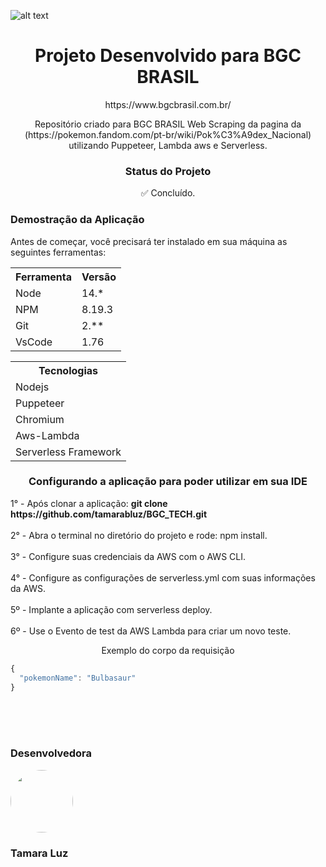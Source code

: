 ![alt text](https://blog.bgcbrasil.com.br/wp-content/uploads/2022/03/1_Logo_bgc-2.png)


<h1 align="center">Projeto Desenvolvido para BGC BRASIL </h1>
<p align="center"> https://www.bgcbrasil.com.br/ <p/>

<p align="center">Repositório criado para BGC BRASIL Web Scraping da pagina da (https://pokemon.fandom.com/pt-br/wiki/Pok%C3%A9dex_Nacional) utilizando Puppeteer, Lambda aws e Serverless.</p>


<h3 align="center">Status do Projeto</h3>
<p align="center"> ✅ Concluído. </p>

<h3>Demostração da Aplicação</h3>
<p>Antes de começar, você precisará ter instalado em sua máquina as seguintes ferramentas:</p>
<table>
<tr>
	<th>Ferramenta</th>
	<th>Versão</th>
</tr>
<tr>
	<td>Node</td>
	<td>14.*</td>
</tr>
<tr>
	<td>NPM</td>
	<td>8.19.3</td>
</tr>
<tr>
	<td>Git</td>
	<td>2.**</td>
</tr>
<tr>
	<td>VsCode</td>
	<td>1.76</td>
</tr>

	
<table>
<tr>
	<th>Tecnologias</th>
</tr>
<tr>
	<td>Nodejs</td>
</tr>
<tr>
	<td>Puppeteer</td>
</tr>
<tr>
	<td>Chromium</td>
</tr>
<tr>
	<td>Aws-Lambda</td>
</tr>

<tr>
	<td>Serverless Framework </td>
</tr>
</table>

<h3 align="center" >Configurando a aplicação para poder utilizar em sua IDE</h3>
1° - Após clonar a aplicação: <b>git clone https://github.com/tamarabluz/BGC_TECH.git</b>
<br>
<br>2° - Abra o terminal no diretório do projeto e rode: npm install.
<br>
<br>3° - Configure suas credenciais da AWS com o AWS CLI.
<br>
<br>4° - Configure as configurações de serverless.yml com suas informações da AWS.
<br>
<br>5º - Implante a aplicação com serverless deploy.
<br>
<br>6º - Use o Evento de test da AWS Lambda para criar um novo teste.
<br>
<p align="center">Exemplo do corpo da requisição</p>

~~~javascript
{
  "pokemonName": "Bulbasaur"
}
~~~
<br>
<br>
<br>


<h3>Desenvolvedora</h3>


 <img style="border-radius: 50%;" src="https://avatars.githubusercontent.com/u/97554143?v=4" width="100px;" alt=""/>
 
 <h3>Tamara Luz</h3>

